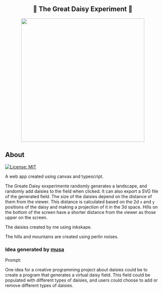 

<div align="center">
<h2>🌼 The Great Daisy Experiment 🌼</h2>
  <span>
    <img width="400px" src="https://user-images.githubusercontent.com/19466053/201544393-3da5666a-4573-4b49-8523-3cf1a637c590.png" >
  </span>


</div>


[](https://user-images.githubusercontent.com/19466053/195704940-b0380d46-000a-4901-ba32-f0d08b4edce1.png)
[](https://user-images.githubusercontent.com/19466053/195705303-4da8d2c8-9df1-48a0-9bee-5d0a64da89f4.png)
[](https://user-images.githubusercontent.com/19466053/198846833-c4106bd6-25d4-4645-8b5e-0d6077c9b0b4.png)
[](https://user-images.githubusercontent.com/19466053/198850674-e20f9d6a-2c52-473c-9a6a-933f70f6ce89.png)
[](https://user-images.githubusercontent.com/19466053/199083635-970b0391-e0f5-4f8f-b541-064148427aed.png)
[](https://user-images.githubusercontent.com/19466053/199085839-7eb367eb-296d-4144-91f6-e76cd24cbf88.png)
[](https://user-images.githubusercontent.com/19466053/199351416-44094ec0-3263-460d-bcd0-d284e5d710cb.png)
[](https://user-images.githubusercontent.com/19466053/199751910-f7f74028-b8c1-4daa-8ba3-7b959b5668a5.png)
[](https://user-images.githubusercontent.com/19466053/199759255-46607521-211d-4932-a33a-8b9bc45c705c.png)
[](https://user-images.githubusercontent.com/19466053/201523451-d9a66a83-0b9a-457a-bfa3-cb04953c81be.png)
[](https://user-images.githubusercontent.com/19466053/201544393-3da5666a-4573-4b49-8523-3cf1a637c590.png)




## About

 [![License: MIT](https://img.shields.io/github/license/diksown/musa?color=ec9267&style=flat-square)](https://github.com/talitahalboth/The-Great-Daisy-Experiment/blob/main/LICENSE)
 
A web app created using canvas and typescript.

The Greate Daisy exxperimente randomly generates a landscape, and randomly add daisies to the field when clicked.  It can also export a SVG file of the generated field.
The size of the daisies depend on the distance of them from the viewer. This distance is calculated based on the 2d `x` and `y` positions of the daisy and making a projection of it in the 3d space. Hills on the bottom of the screen have a shorter distance from the viewer as those upper on the screen.

The daisies created by me using inkskape.

The hills and mountains are created using perlin noises.

### Idea generated by [musa](https://musa.dikson.xyz/)
Prompt:

One idea for a creative programming project about daisies could be to create a program that generates a virtual daisy field. This field could be populated with different types of daisies, and users could choose to add or remove different types of daisies. 

